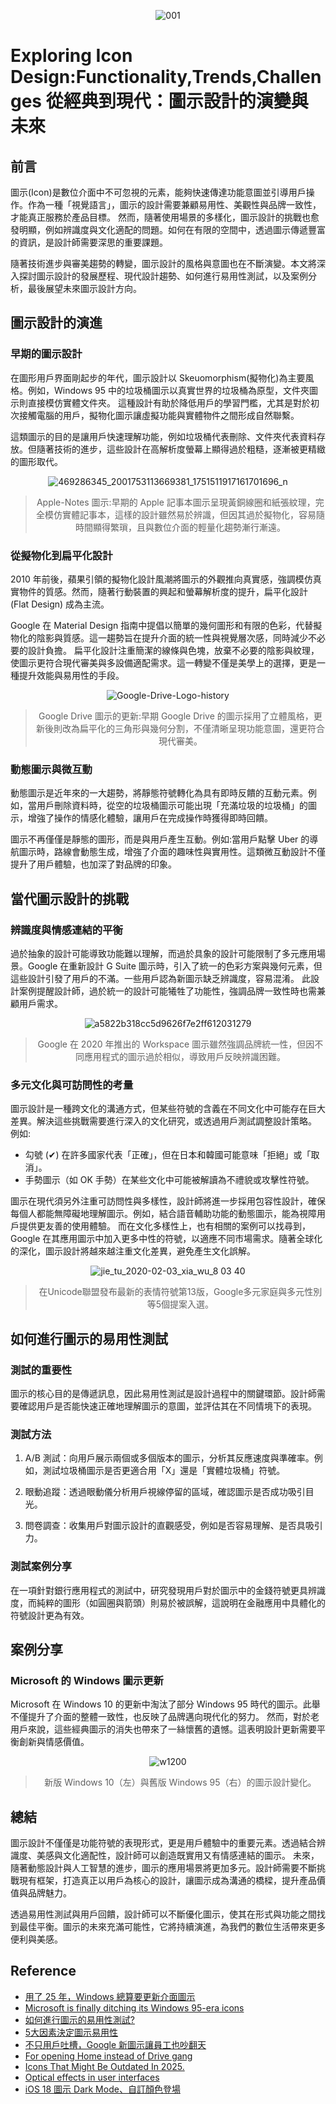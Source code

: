 <div align=center>

![001](https://github.com/user-attachments/assets/588e4834-d6fb-41bb-9594-c3927453cf78)

</div>

# Exploring Icon Design:Functionality,Trends,Challenges 從經典到現代：圖示設計的演變與未來

## 前言
圖示(Icon)是數位介面中不可忽視的元素，能夠快速傳達功能意圖並引導用戶操作。作為一種「視覺語言」，圖示的設計需要兼顧易用性、美觀性與品牌一致性，才能真正服務於產品目標。
然而，隨著使用場景的多樣化，圖示設計的挑戰也愈發明顯，例如辨識度與文化適配的問題。如何在有限的空間中，透過圖示傳遞豐富的資訊，是設計師需要深思的重要課題。

隨著技術進步與審美趨勢的轉變，圖示設計的風格與意圖也在不斷演變。本文將深入探討圖示設計的發展歷程、現代設計趨勢、如何進行易用性測試，以及案例分析，最後展望未來圖示設計方向。

## 圖示設計的演進
### 早期的圖示設計
在圖形用戶界面剛起步的年代，圖示設計以 Skeuomorphism(擬物化)為主要風格。例如，Windows 95 中的垃圾桶圖示以真實世界的垃圾桶為原型，文件夾圖示則直接模仿實體文件夾。
這種設計有助於降低用戶的學習門檻，尤其是對於初次接觸電腦的用戶，擬物化圖示讓虛擬功能與實體物件之間形成自然聯繫。

這類圖示的目的是讓用戶快速理解功能，例如垃圾桶代表刪除、文件夾代表資料存放。但隨著技術的進步，這些設計在高解析度螢幕上顯得過於粗糙，逐漸被更精緻的圖形取代。

<div align=center>
  
![469286345_2001753113669381_1751511917161701696_n](https://github.com/user-attachments/assets/5c3879be-dc0c-4945-b5ec-fc3dc51cf519)

> Apple-Notes 圖示:早期的 Apple 記事本圖示呈現黃銅線圈和紙張紋理，完全模仿實體記事本，這樣的設計雖然易於辨識，但因其過於擬物化，容易隨時間顯得繁瑣，且與數位介面的輕量化趨勢漸行漸遠。
</div>

### 從擬物化到扁平化設計
2010 年前後，蘋果引領的擬物化設計風潮將圖示的外觀推向真實感，強調模仿真實物件的質感。然而，隨著行動裝置的興起和螢幕解析度的提升，扁平化設計 (Flat Design) 成為主流。

Google 在 Material Design 指南中提倡以簡單的幾何圖形和有限的色彩，代替擬物化的陰影與質感。這一趨勢旨在提升介面的統一性與視覺層次感，同時減少不必要的設計負擔。
扁平化設計注重簡潔的線條與色塊，放棄不必要的陰影與紋理，使圖示更符合現代審美與多設備適配需求。這一轉變不僅是美學上的選擇，更是一種提升效能與易用性的手段。

<div align=center>
  
![Google-Drive-Logo-history](https://github.com/user-attachments/assets/46402dee-ff37-4790-ad67-dd21f7c4fbac)

> Google Drive 圖示的更新:早期 Google Drive 的圖示採用了立體風格，更新後則改為扁平化的三角形與幾何分割，不僅清晰呈現功能意圖，還更符合現代審美。
</div>

### 動態圖示與微互動
動態圖示是近年來的一大趨勢，將靜態符號轉化為具有即時反饋的互動元素。例如，當用戶刪除資料時，從空的垃圾桶圖示可能出現「充滿垃圾的垃圾桶」的圖示，增強了操作的情感化體驗，讓用戶在完成操作時獲得即時回饋。

圖示不再僅僅是靜態的圖形，而是與用戶產生互動。例如:當用戶點擊 Uber 的導航圖示時，路線會動態生成，增強了介面的趣味性與實用性。這類微互動設計不僅提升了用戶體驗，也加深了對品牌的印象。

## 當代圖示設計的挑戰
### 辨識度與情感連結的平衡
過於抽象的設計可能導致功能難以理解，而過於具象的設計可能限制了多元應用場景。Google 在重新設計 G Suite 圖示時，引入了統一的色彩方案與幾何元素，但這些設計引發了用戶的不滿。一些用戶認為新圖示缺乏辨識度，容易混淆。
此設計案例提醒設計師，過於統一的設計可能犧牲了功能性，強調品牌一致性時也需兼顧用戶需求。

<div align=center>
  
![a5822b318cc5d9626f7e2ff612031279](https://github.com/user-attachments/assets/07c3b597-f85d-4c4f-909e-a70bca561d83)

> Google 在 2020 年推出的 Workspace 圖示雖然強調品牌統一性，但因不同應用程式的圖示過於相似，導致用戶反映辨識困難。
</div>

### 多元文化與可訪問性的考量
圖示設計是一種跨文化的溝通方式，但某些符號的含義在不同文化中可能存在巨大差異。解決這些挑戰需要進行深入的文化研究，或透過用戶測試調整設計策略。
例如:
- 勾號 (✔) 在許多國家代表「正確」，但在日本和韓國可能意味「拒絕」或「取消」。
- 手勢圖示（如 OK 手勢）在某些文化中可能被解讀為不禮貌或攻擊性符號。

圖示在現代須另外注重可訪問性與多樣性，設計師將進一步採用包容性設計，確保每個人都能無障礙地理解圖示。例如，結合語音輔助功能的動態圖示，能為視障用戶提供更友善的使用體驗。
而在文化多樣性上，也有相關的案例可以找尋到，Google 在其應用圖示中加入更多中性的符號，以適應不同市場需求。隨著全球化的深化，圖示設計將越來越注重文化差異，避免產生文化誤解。

<div align=center>
  
![jie_tu_2020-02-03_xia_wu_8 03 40](https://github.com/user-attachments/assets/1fc5ee64-f273-4c38-9664-13b78ca71261)

> 在Unicode聯盟發布最新的表情符號第13版，Google多元家庭與多元性別等5個提案入選。
</div>

## 如何進行圖示的易用性測試
### 測試的重要性
圖示的核心目的是傳遞訊息，因此易用性測試是設計過程中的關鍵環節。設計師需要確認用戶是否能快速正確地理解圖示的意圖，並評估其在不同情境下的表現。

### 測試方法
1. A/B 測試：向用戶展示兩個或多個版本的圖示，分析其反應速度與準確率。例如，測試垃圾桶圖示是否更適合用「X」還是「實體垃圾桶」符號。

2. 眼動追蹤：透過眼動儀分析用戶視線停留的區域，確認圖示是否成功吸引目光。

3. 問卷調查：收集用戶對圖示設計的直觀感受，例如是否容易理解、是否具吸引力。

### 測試案例分享
在一項針對銀行應用程式的測試中，研究發現用戶對於圖示中的金錢符號更具辨識度，而純粹的圖形（如圓圈與箭頭）則易於被誤解，這說明在金融應用中具體化的符號設計更為有效。

## 案例分享
### Microsoft 的 Windows 圖示更新
Microsoft 在 Windows 10 的更新中淘汰了部分 Windows 95 時代的圖示。此舉不僅提升了介面的整體一致性，也反映了品牌邁向現代化的努力。
然而，對於老用戶來說，這些經典圖示的消失也帶來了一絲懷舊的遺憾。這表明設計更新需要平衡創新與情感價值。

<div align=center>
  
![w1200](https://github.com/user-attachments/assets/e856559b-0bcd-4cb2-9bb2-008c8ae04308)

> 新版 Windows 10（左）與舊版 Windows 95（右）的圖示設計變化。
</div>

## 總結
圖示設計不僅僅是功能符號的表現形式，更是用戶體驗中的重要元素。透過結合辨識度、美感與文化適配性，設計師可以創造既實用又有情感連結的圖示。
未來，隨著動態設計與人工智慧的進步，圖示的應用場景將更加多元。設計師需要不斷挑戰現有框架，打造真正以用戶為核心的設計，讓圖示成為溝通的橋樑，提升產品價值與品牌魅力。

透過易用性測試與用戶回饋，設計師可以不斷優化圖示，使其在形式與功能之間找到最佳平衡。圖示的未來充滿可能性，它將持續演進，為我們的數位生活帶來更多便利與美感。

## Reference
- [用了 25 年，Windows 總算要更新介面圖示](https://today.line.me/tw/v2/article/JKDqxJ)
- [Microsoft is finally ditching its Windows 95-era icons](https://www.theverge.com/2021/5/6/22422553/microsoft-windows-95-era-icons-removal-windows-10-update-sun-valley)
- [如何進行圖示的易用性測試?](https://medium.com/intersection-translation/%E5%A6%82%E4%BD%95%E9%80%B2%E8%A1%8C%E5%9C%96%E7%A4%BA%E7%9A%84%E6%98%93%E7%94%A8%E6%80%A7%E6%B8%AC%E8%A9%A6-%E5%9C%96%E7%A4%BA%E7%9C%9F%E7%9A%84%E5%8F%AF%E4%BB%A5%E5%A2%9E%E9%80%B2%E6%98%93%E7%94%A8%E6%80%A7%E5%97%8E-c2811905545e)
- [5大因素決定圖示易用性](https://vide.hpx.tw/5664)
- [不只用戶吐槽，Google 新圖示讓員工也吵翻天](https://technews.tw/2020/11/17/google-new-icons-are-not-popular/)
- [For opening Home instead of Drive gang](https://www.reddit.com/r/google/comments/jie6b7/for_opening_home_instead_of_drive_gang/?rdt=33160)
- [Icons That Might Be Outdated In 2025. ](https://www.linkedin.com/posts/vitalyfriedman_icons-that-might-be-outdated-in-2025-activity-7281582952155607040-3nVL?utm_medium=ios_app&utm_source=social_share_send&utm_campaign=copy_link)
- [Optical effects in user interfaces](https://medium.com/design-bridges/optical-effects-9fca82b4cd9a)
- [iOS 18 圖示 Dark Mode、自訂顏色登場](https://today.line.me/hk/v2/article/LXwymX0)
